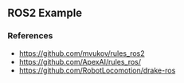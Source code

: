## ROS2 Example

### References
- https://github.com/mvukov/rules_ros2
- https://github.com/ApexAI/rules_ros/
- https://github.com/RobotLocomotion/drake-ros
